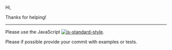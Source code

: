 Hi,

Thanks for helping!

----
Please use the JavaScript [![js-standard-style](https://img.shields.io/badge/code%20style-standard-brightgreen.svg)](http://standardjs.com/).

Please if possible provide your commit with examples or tests.